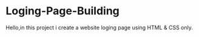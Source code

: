 # Loging-Page-Building
Hello,in this project i create a website loging page using HTML &amp; CSS only.
